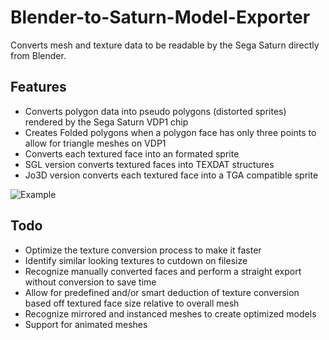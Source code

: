 # Blender-to-Saturn-Model-Exporter

Converts mesh and texture data to be readable by the Sega Saturn directly from Blender.

## Features
- Converts polygon data into pseudo polygons (distorted sprites) rendered by the Sega Saturn VDP1 chip
- Creates Folded polygons when a polygon face has only three points to allow for triangle meshes on VDP1
- Converts each textured face into an formated sprite
- SGL version converts textured faces into TEXDAT structures
- Jo3D version converts each textured face into a TGA compatible sprite

![Example](https://i.imgur.com/GFNggi1.png)

## Todo
- Optimize the texture conversion process to make it faster
- Identify similar looking textures to cutdown on filesize
- Recognize manually converted faces and perform a straight export without conversion to save time
- Allow for predefined and/or smart deduction of texture conversion based off textured face size relative to overall mesh
- Recognize mirrored and instanced meshes to create optimized models
- Support for animated meshes
